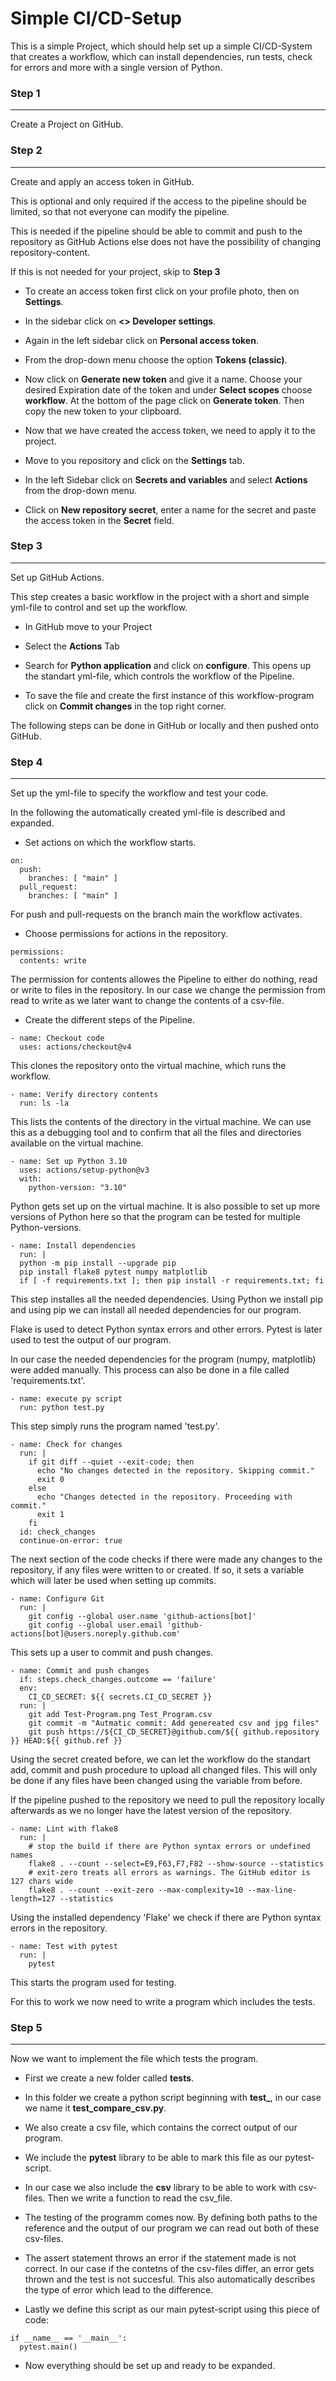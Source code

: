 # Simple CI/CD-Setup

This is a simple Project, which should help set up a simple CI/CD-System that creates a workflow, which can install dependencies, run tests, check for errors and more with a single version of Python.

### Step 1
---

Create a Project on GitHub.

### Step 2
---

Create and apply an access token in GitHub. 

This is optional and only required if the access to the pipeline should be limited, so that not everyone can modify the pipeline.

This is needed if the pipeline should be able to commit and push to the repository as GitHub Actions else does not have the possibility of changing repository-content. 

If this is not needed for your project, skip to **Step 3**

- To create an access token first click on your profile photo, then on **Settings**. 

- In the sidebar click on **<> Developer settings**.

- Again in the left sidebar click on **Personal access token**. 

- From the drop-down menu choose the option **Tokens (classic)**.

- Now click on **Generate new token** and give it a name. Choose your desired Expiration date of the token and under **Select scopes** choose **workflow**. At the bottom of the page click on **Generate token**. Then copy the new token to your clipboard.

- Now that we have created the access token, we need to apply it to the project.

- Move to you repository and click on the **Settings** tab.

- In the left Sidebar click on **Secrets and variables** and select **Actions** from the drop-down menu.

- Click on **New repository secret**, enter a name for the secret and paste the access token in the **Secret** field.

### Step 3
---

Set up GitHub Actions.

This step creates a basic workflow in the project with a short and simple yml-file
to control and set up the workflow.

- In GitHub move to your Project

- Select the **Actions** Tab

- Search for **Python application** and click on **configure**. This opens up the 
standart yml-file, which controls the workflow of the Pipeline. 

- To save the file and create the first instance of this workflow-program click on
**Commit changes** in the top right corner.

The following steps can be done in GitHub or locally and then pushed onto GitHub.

### Step 4
---

Set up the yml-file to specify the workflow and test your code.

In the following the automatically created yml-file is described and expanded.

- Set actions on which the workflow starts.
```
on:
  push:
    branches: [ "main" ]
  pull_request:
    branches: [ "main" ]
```
For push and pull-requests on the branch main the workflow activates.

- Choose permissions for actions in the repository.
```
permissions:
  contents: write
```
The permission for contents allowes the Pipeline to either do nothing, read or write to files in the repository. In our case we change the permission from read to write as we later want to change the contents of a csv-file. 

- Create the different steps of the Pipeline.
```
- name: Checkout code
  uses: actions/checkout@v4
```
This clones the repository onto the virtual machine, which runs the workflow.

```
- name: Verify directory contents
  run: ls -la
```
This lists the contents of the directory in the virtual machine. We can use this as a debugging tool and to confirm that all the files and directories available on the virtual machine.

```
- name: Set up Python 3.10
  uses: actions/setup-python@v3
  with:
    python-version: "3.10"
```
Python gets set up on the virtual machine. It is also possible to set up more versions of Python here so that the program can be tested for multiple Python-versions.

```
- name: Install dependencies
  run: |
  python -m pip install --upgrade pip
  pip install flake8 pytest numpy matplotlib
  if [ -f requirements.txt ]; then pip install -r requirements.txt; fi
```
This step installes all the needed dependencies. Using Python we install pip and using pip we can install all needed dependencies for our program. 

Flake is used to detect Python syntax errors and other errors. Pytest is later used to test the output of our program. 

In our case the needed dependencies for the program (numpy, matplotlib) were added manually. This process can also be done in a file called 'requirements.txt'.

```
- name: execute py script
  run: python test.py
```
This step simply runs the program named 'test.py'.
```
- name: Check for changes
  run: |
    if git diff --quiet --exit-code; then
      echo "No changes detected in the repository. Skipping commit."
      exit 0
    else
      echo "Changes detected in the repository. Proceeding with commit."
      exit 1
    fi
  id: check_changes
  continue-on-error: true
```
The next section of the code checks if there were made any changes to the repository, if any files were written to or created. If so, it sets a variable which will later be used when setting up commits.

```
- name: Configure Git
  run: |
    git config --global user.name 'github-actions[bot]'
    git config --global user.email 'github-actions[bot]@users.noreply.github.com'
```
This sets up a user to commit and push changes.

```
- name: Commit and push changes
  if: steps.check_changes.outcome == 'failure'
  env:
    CI_CD_SECRET: ${{ secrets.CI_CD_SECRET }}
  run: |
    git add Test-Program.png Test_Program.csv
    git commit -m "Autmatic commit: Add genereated csv and jpg files"
    git push https://${CI_CD_SECRET}@github.com/${{ github.repository }} HEAD:${{ github.ref }}
```

Using the secret created before, we can let the workflow do the standart add, commit and push procedure to upload all changed files. This will only be done if any files have been changed using the variable from before. 

If the pipeline pushed to the repository we need to pull the repository locally afterwards as we no longer have the latest version of the repository.

```
- name: Lint with flake8
  run: |
    # stop the build if there are Python syntax errors or undefined names
    flake8 . --count --select=E9,F63,F7,F82 --show-source --statistics
    # exit-zero treats all errors as warnings. The GitHub editor is 127 chars wide
    flake8 . --count --exit-zero --max-complexity=10 --max-line-length=127 --statistics
```
Using the installed dependency 'Flake' we check if there are Python syntax errors in the repository. 

```
- name: Test with pytest
  run: |
    pytest
```
This starts the program used for testing.

For this to work we now need to write a program which includes the tests.

### Step 5
---

Now we want to implement the file which tests the program. 

- First we create a new folder called **tests**.

- In this folder we create a python script beginning with **test_**, in our case we name it **test_compare_csv.py**.

- We also create a csv file, which contains the correct output of our program.

- We include the **pytest** library to be able to mark this file as our pytest-script.

- In our case we also include the **csv** library to be able to work with csv-files. Then we write a function to read the csv_file.

- The testing of the programm comes now. By defining both paths to the reference and the output of our program we can read out both of these csv-files. 

- The assert statement throws an error if the statement made is not correct. In our case if the contetns of the csv-files differ, an error gets thrown and the test is not succesful. This also automatically describes the type of error which lead to the difference.

- Lastly we define this script as our main pytest-script using this piece of code:
```
if __name__ == '__main__':
  pytest.main()
```

- Now everything should be set up and ready to be expanded. 